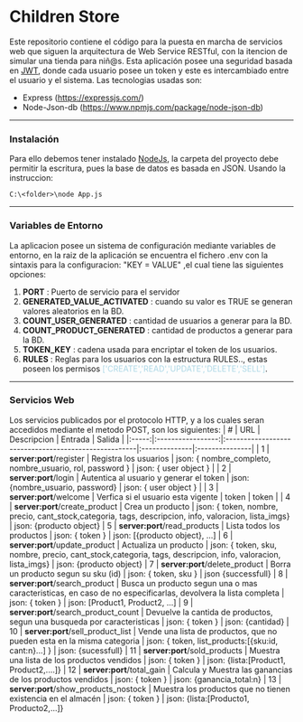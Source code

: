 # Children Store
   Este repositorio contiene el código para la puesta en marcha de servicios web que siguen la arquitectura de Web Service RESTful, con la itencion de simular una
tienda para niñ@s. Esta aplicación posee una seguridad basada en [JWT](https://jwt.io/), donde cada usuario
posee un token y este es intercambiado entre el usuario y el sistema. Las tecnologias usadas son:
* Express (https://expressjs.com/)
* Node-Json-db (https://www.npmjs.com/package/node-json-db)
---
### Instalación

Para ello debemos tener instalado [NodeJs](https://nodejs.org/en), la carpeta del proyecto debe permitir 
la escritura, pues la base de datos es basada en JSON. Usando la instruccion:

    C:\<folder>\node App.js 
---
### Variables de Entorno

La aplicacion posee un sistema de configuración mediante variables de entorno, en la raiz de la aplicación
se encuentra el fichero .env con la sintaxis para la configuracion: "KEY = VALUE" ,el cual tiene las siguientes opciones:

1. <span style="font-weight:bold">PORT</span> : Puerto de servicio para el servidor 
2. <span style="font-weight:bold">GENERATED_VALUE_ACTIVATED</span> : cuando su valor es TRUE se generan valores aleatorios en la BD.
3. <span style="font-weight:bold">COUNT_USER_GENERATED</span> : cantidad de usuarios a generar para la BD.
4. <span style="font-weight:bold">COUNT_PRODUCT_GENERATED</span> : cantidad de productos a generar para la BD.
5. <span style="font-weight:bold">TOKEN_KEY</span> : cadena usada para encriptar el token de los usuarios.
6. <span style="font-weight:bold">RULES</span> : Reglas para los usuarios con la estructura RULES.<ROL>.<ELEMENTO>, estas poseen los permisos <span style="color:lightblue">['CREATE','READ','UPDATE','DELETE','SELL']</span>.
---
### Servicios Web

Los servicios publicados por el protocolo HTTP, y a los cuales seran accedidos mediante el metodo POST, son los siguientes:
|   #   | URL               | Descripcion                                          |  Entrada      |  Salida        |
|:-----:|:-----------------:|:-----------------------------------------------------|:--------------|:---------------|
| 1     | <b>server:port</b>/register         | Registra los usuarios   | json: { nombre_completo, nombre_usuario, rol, password }  |   json: { user object }  |
| 2     | <b>server:port</b>/login            | Autentica al usuario y generar el token      | json: {nombre_usuario, password} | json: { user object } |
   | 3     | <b>server:port</b>/welcome          | Verfica si el usuario esta vigente    |  token | token |
   | 4     | <b>server:port</b>/create_product   | Crea un producto    |  json: { token, nombre, precio, cant_stock,categoria, tags, descripcion, info, valoracion, lista_imgs} | json: {producto object}
   | 5     | <b>server:port</b>/read_products   |  Lista todos los productos    |  json: { token } | json: [{producto object}, ...] 
| 6    | <b>server:port</b>/update_product   | Actualiza un producto    |  json: { token, sku, nombre, precio, cant_stock,categoria, tags, descripcion, info, valoracion, lista_imgs} | json: {producto object}
| 7     | <b>server:port</b>/delete_product   |  Borra un producto segun su sku (id)    |  json: { token, sku } | json {successfull}
| 8    | <b>server:port</b>/search_product   |  Busca un producto segun una o mas caracteristicas, en caso de no especificarlas, devolvera la lista completa    |  json: { token } | json: [Product1, Product2, ...]
| 9    | <b>server:port</b>/search_product_count   | Devuelve la cantida de productos, segun una busqueda por caracteristicas    |  json: { token } | json: {cantidad}
| 10    | <b>server:port</b>/sell_product_list   | Vende una lista de productos, que no pueden esta en la misma categoria    |  json: { token, list_products:[{sku:id, cant:n}...] } | json: {sucessfull}
| 11    | <b>server:port</b>/sold_products   | Muestra una lista de los productos vendidos   |  json: { token } | json: {lista:[Product1, Product2,....]}
| 12    | <b>server:port</b>/total_gain   | Calcula y Muestra las ganancias de los productos vendidos   |  json: { token } | json: {ganancia_total:n}
| 13    | <b>server:port</b>/show_products_nostock   | Muestra los productos que no tienen existencia en el almacén   |  json: { token } | json: {lista:[Producto1, Producto2,...]}
   
   
   
     
   

